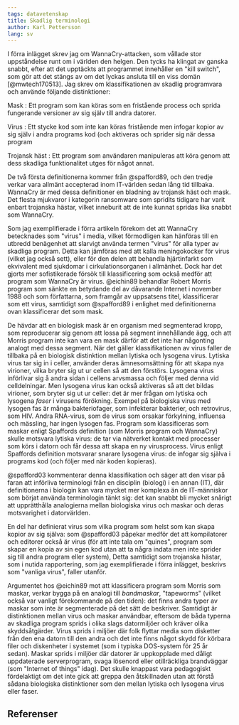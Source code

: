 ```yaml
---
tags: datavetenskap
title: Skadlig terminologi
author: Karl Pettersson
lang: sv
---
```


I förra inlägget skrev jag om WannaCry-attacken, som vållade stor uppståndelse
runt om i världen den helgen. Den tycks ha klingat av ganska snabbt, efter att
det upptäckts att programmet innehåller en "kill switch", som gör att det stängs av
om det lyckas ansluta till en viss domän [@mwtech170513]. Jag skrev om
klassifikationen av skadlig programvara och använde följande distinktioner:

Mask
:    Ett program som kan köras som en fristående process och sprida fungerande
versioner av sig själv till andra datorer.

Virus
:    Ett stycke kod som inte kan köras fristående men infogar kopior av sig
själv i andra programs kod (och aktiveras och sprider sig när dessa program

Trojansk häst
:    Ett program som användaren manipuleras att köra genom att dess skadliga
funktionalitet utges för något annat.

De två första definitionerna kommer från @spafford89, och den tredje verkar
vara allmänt accepterad inom IT-världen sedan lång tid tillbaka. WannaCry är
med dessa definitioner en bladning av trojansk häst och mask. Det flesta
mjukvaror i kategorin ransomware som spridits tidigare har varit enbart
trojanska hästar, vilket inneburit att de inte kunnat spridas lika snabbt som
WannaCry.

Som jag exemplifierade i förra artikeln förekom det att WannaCry betecknades
som "virus" i media, vilket förmodligen kan hänföras till en utbredd benägenhet
att slarvigt använda termen "virus" för alla typer av skadliga program. Detta
kan jämföras med att kalla meningokocker för virus (vilket jag också sett),
eller för den delen att behandla hjärtinfarkt som ekvivalent med
sjukdomar i cirkulationsorganen i allmänhet. Dock har det gjorts mer
sofistikerade försök till klassificering som också medför att program som
WannaCry är virus. @eichin89 behandlar Robert Morris program som sänkte en
betydande del av dåvarande Internet i november 1988 och som författarna, som
framgår av uppsatsens titel, klassificerar som ett virus, samtidigt som
@spafford89 i enlighet med definitionerna ovan klassificerar det som mask.

De hävdar att en biologisk mask är en organism med segmenterad kropp, som
reproducerar sig genom att lossa på segment innehållande ägg, och att Morris
program inte kan vara en mask därför att det inte har någonting analogt med
dessa segment. När det gäller klassifikationen av virus faller de tillbaka på
en biologisk distinktion mellan lytiska och lysogena virus. Lytiska virus tar
sig in i celler, använder deras ämnesomsättning för att skapa nya virioner,
vilka bryter sig ut ur cellen så att den förstörs. Lysogena virus införlivar
sig å andra sidan i cellens arvsmassa och följer med denna vid celldelningar.
Men lysogena virus kan också aktiveras så att det bildas virioner, som bryter
sig ut ur celler: det är mer frågan om lytiska och lysogena *faser* i virusens
förökning. Exempel på biologiska virus med lysogen fas är många bakteriofager,
som infekterar bakterier, och retrovirus, som HIV. Andra RNA-virus, som de
virus som orsakar förkylning, influensa och mässling, har ingen lysogen fas.
Program som klassificeras som maskar enligt Spaffords definition (som Morris
program och WannaCry) skulle motsvara lytiska virus: de tar via nätverket
kontakt med processer som körs i datorn och får dessa att skapa en ny
virusprocess. Virus enligt Spaffords definition motsvarar snarare lysogena
virus: de infogar sig själva i programs kod (och följer med när koden
kopieras).

@spafford03 kommenterar denna klassifikation och säger att den visar på faran
att införliva terminologi från en disciplin (biologi) i en annan (IT), där
definitionerna i biologin kan vara mycket mer komplexa än de IT-människor som
börjat använda terminologin tänkt sig: det kan snabbt bli mycket snårigt att
upprätthålla analogierna mellan biologiska virus och maskar och deras
motsvarighet i datorvärlden.

En del har definierat virus som vilka program som helst som kan skapa kopior av
sig själva: som @spafford03 påpekar medför det att kompilatorer och editorer
också är virus (för att inte tala om "quines", program som skapar en kopia av
sin egen kod utan att ta några indata men inte sprider sig till andra program
eller system), Detta samtidigt som trojanska hästar, som i nutida rapportering,
som jag exemplifierade i förra inlägget, beskrivs som "vanliga virus", faller
utanför.

Argumentet hos @eichin89 mot att klassificera program som Morris som maskar,
verkar bygga på en analogi till *bandmaskar*, "tapeworms" (vilket också var
vanligt förekommande på den tiden): det finns andra typer av maskar som inte är
segmenterade på det sätt de beskriver. Samtidigt är distinktionen mellan virus
och maskar användbar, eftersom de båda typerna av skadliga program sprids i olika
slags datormiljöer och kräver olika skyddsåtgärder. Virus sprids i miljöer där
folk flyttar media som disketter från den ena datorn till den andra och det
inte finns något skydd för körbara filer och diskenheter i systemet (som i
typiska DOS-system för 25 år sedan). Maskar sprids i miljöer där datorer är
uppkopplade med dåligt uppdaterade serverprogram, svaga lösenord eller
otillräckliga brandväggar (som "Internet of things" idag). Det skulle knappast
vara pedagogiskt fördelaktigt om det inte gick att greppa den åtskillnaden utan
att förstå sådana biologiska distinktioner som den mellan lytiska och lysogena
virus eller faser.

## Referenser
